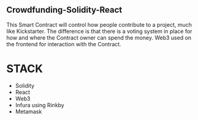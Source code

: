## Crowdfunding-Solidity-React

This Smart Contract will control how people contribute to a project, much like Kickstarter.
The difference is that there is a voting system in place for how and where the Contract owner can spend the money.
Web3 used on the frontend for interaction with the Contract.

# STACK

  - Solidity
  - React
  - Web3
  - Infura using Rinkby
  - Metamask
